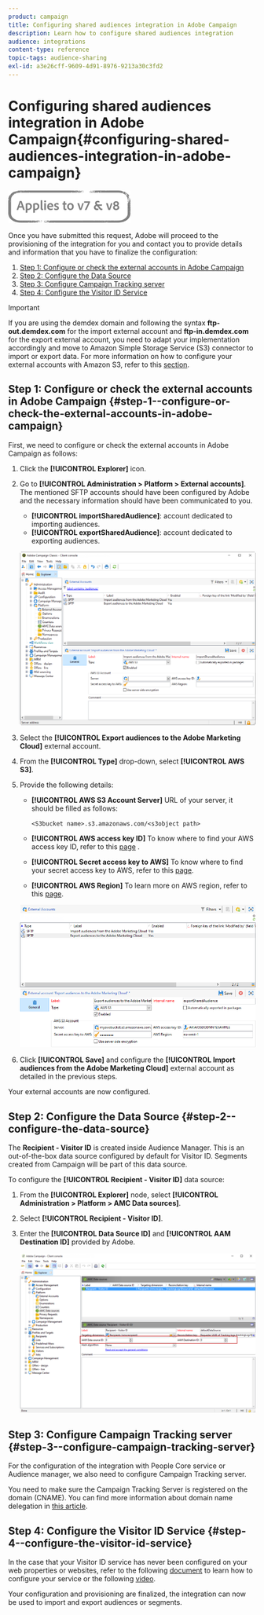 ```yaml
---
product: campaign
title: Configuring shared audiences integration in Adobe Campaign
description: Learn how to configure shared audiences integration
audience: integrations
content-type: reference
topic-tags: audience-sharing
exl-id: a3e26cff-9609-4d91-8976-9213a30c3fd2
---
```

# Configuring shared audiences integration in Adobe Campaign{#configuring-shared-audiences-integration-in-adobe-campaign}

![](../../assets/common.svg)

Once you have submitted this request, Adobe will proceed to the provisioning of the integration for you and contact you to provide details and information that you have to finalize the configuration:

1. [Step 1: Configure or check the external accounts in Adobe Campaign](#step-1--configure-or-check-the-external-accounts-in-adobe-campaign)
1. [Step 2: Configure the Data Source](#step-2--configure-the-data-source)
1. [Step 3: Configure Campaign Tracking server](#step-3--configure-campaign-tracking-server)
1. [Step 4: Configure the Visitor ID Service](#step-4--configure-the-visitor-id-service)

>[!IMPORTANT]
>
>If you are using the demdex domain and following the syntax **ftp-out.demdex.com** for the import external account and **ftp-in.demdex.com** for the export external account, you need to adapt your implementation accordingly and move to Amazon Simple Storage Service (S3) connector to import or export data. For more information on how to configure your external accounts with Amazon S3, refer to this [section](../../integrations/using/configuring-shared-audiences-integration-in-adobe-campaign.md#step-1--configure-or-check-the-external-accounts-in-adobe-campaign).

## Step 1: Configure or check the external accounts in Adobe Campaign {#step-1--configure-or-check-the-external-accounts-in-adobe-campaign}

First, we need to configure or check the external accounts in Adobe Campaign as follows:

1. Click the **[!UICONTROL Explorer]** icon.
1. Go to **[!UICONTROL Administration > Platform > External accounts]**. The mentioned SFTP accounts should have been configured by Adobe and the necessary information should have been communicated to you.

    * **[!UICONTROL importSharedAudience]**: account dedicated to importing audiences.
    * **[!UICONTROL exportSharedAudience]**: account dedicated to exporting audiences.

   ![](assets/aam_config_1.png)

1. Select the **[!UICONTROL Export audiences to the Adobe Marketing Cloud]** external account.

1. From the **[!UICONTROL Type]** drop-down, select **[!UICONTROL AWS S3]**.

1. Provide the following details:

   * **[!UICONTROL AWS S3 Account Server]**
   URL of your server, it should be filled as follows:

      ```
      <S3bucket name>.s3.amazonaws.com/<s3object path>
      ```

   * **[!UICONTROL AWS access key ID]**
  To know where to find your AWS access key ID, refer to this [page](https://docs.aws.amazon.com/general/latest/gr/aws-sec-cred-types.html#access-keys-and-secret-access-keys) .

   * **[!UICONTROL Secret access key to AWS]**
  To know where to find your secret access key to AWS, refer to this [page](https://aws.amazon.com/fr/blogs/security/wheres-my-secret-access-key/).

   * **[!UICONTROL AWS Region]**
  To learn more on AWS region, refer to this [page](https://aws.amazon.com/about-aws/global-infrastructure/regions_az/).

   ![](assets/aam_config_2.png)

1. Click **[!UICONTROL Save]** and configure the **[!UICONTROL Import audiences from the Adobe Marketing Cloud]** external account as detailed in the previous steps.

Your external accounts are now configured.

## Step 2: Configure the Data Source {#step-2--configure-the-data-source}

The **Recipient - Visitor ID** is created inside Audience Manager. This is an out-of-the-box data source configured by default for Visitor ID. Segments created from Campaign will be part of this data source.

To configure the **[!UICONTROL Recipient - Visitor ID]** data source:

1. From the **[!UICONTROL Explorer]** node, select **[!UICONTROL Administration > Platform > AMC Data sources]**.
1. Select **[!UICONTROL Recipient - Visitor ID]**.
1. Enter the **[!UICONTROL Data Source ID]** and **[!UICONTROL AAM Destination ID]** provided by Adobe.

   ![](assets/aam_config_3.png)

## Step 3: Configure Campaign Tracking server {#step-3--configure-campaign-tracking-server}

For the configuration of the integration with People Core service or Audience manager, we also need to configure Campaign Tracking server.

You need to make sure the Campaign Tracking Server is registered on the domain (CNAME). You can find more information about domain name delegation in [this article](https://experienceleague.adobe.com/docs/control-panel/using/subdomains-and-certificates/setting-up-new-subdomain.html).

## Step 4: Configure the Visitor ID Service {#step-4--configure-the-visitor-id-service}

In the case that your Visitor ID service has never been configured on your web properties or websites, refer to the following [document](https://experienceleague.adobe.com/docs/id-service/using/implementation/setup-aam-analytics.html) to learn how to configure your service or the following [video](https://helpx.adobe.com/marketing-cloud/how-to/email-marketing.html#step-two).

Your configuration and provisioning are finalized, the integration can now be used to import and export audiences or segments.

